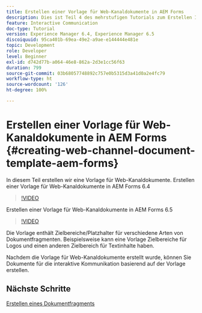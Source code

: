 ```yaml
---
title: Erstellen einer Vorlage für Web-Kanaldokumente in AEM Forms
description: Dies ist Teil 4 des mehrstufigen Tutorials zum Erstellen Ihres ersten Dokuments für die interaktive Kommunikation. In diesem Teil erstellen wir eine Vorlage für Web-Kanaldokumente.
feature: Interactive Communication
doc-type: Tutorial
version: Experience Manager 6.4, Experience Manager 6.5
discoiquuid: 95ca401b-69ea-49e2-a9ae-e144444e481e
topic: Development
role: Developer
level: Beginner
exl-id: d742d77b-a064-46e8-862a-2d3e1cc56f63
duration: 799
source-git-commit: 03b68057748892c757e0b5315d3a41d0a2e4fc79
workflow-type: ht
source-wordcount: '126'
ht-degree: 100%

---
```


# Erstellen einer Vorlage für Web-Kanaldokumente in AEM Forms {#creating-web-channel-document-template-aem-forms}

In diesem Teil erstellen wir eine Vorlage für Web-Kanaldokumente.
Erstellen einer Vorlage für Web-Kanaldokumente in AEM Forms 6.4
>[!VIDEO](https://video.tv.adobe.com/v/22342?quality=12&learn=on)

Erstellen einer Vorlage für Web-Kanaldokumente in AEM Forms 6.5
>[!VIDEO](https://video.tv.adobe.com/v/34401?quality=12&learn=on&captions=ger)

Die Vorlage enthält Zielbereiche/Platzhalter für verschiedene Arten von Dokumentfragmenten. Beispielsweise kann eine Vorlage Zielbereiche für Logos und einen anderen Zielbereich für Textinhalte haben.

Nachdem die Vorlage für Web-Kanaldokumente erstellt wurde, können Sie Dokumente für die interaktive Kommunikation basierend auf der Vorlage erstellen.

## Nächste Schritte

[Erstellen eines Dokumentfragments](./partfive.md)
